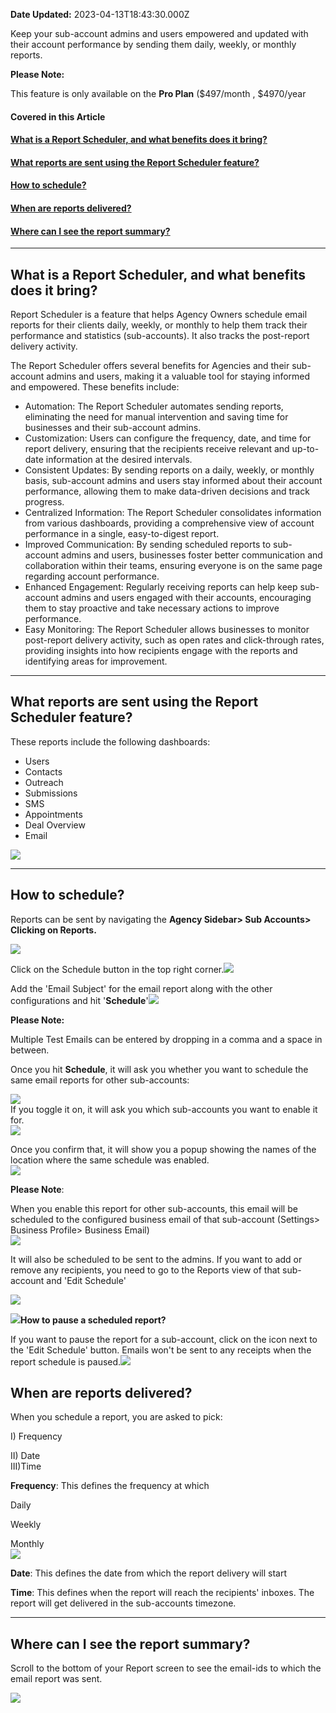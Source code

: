 **Date Updated:** 2023-04-13T18:43:30.000Z

Keep your sub-account admins and users empowered and updated with their account performance by sending them daily, weekly, or monthly reports.

  
**Please Note:**

This feature is only available on the **Pro Plan** ($497/month , $4970/year

  
#### **Covered in this Article**

#### [**What is a Report Scheduler, and what benefits does it bring?**](#What-is-a-Report-Scheduler,-and-what-benefits-does-it-bring?)

#### **[What reports are sent using the Report Scheduler feature?](#What-reports-are-sent-using-the-Report-Scheduler-feature?)**

#### **[How to schedule?](#How-to-schedule?)**

#### **[When are reports delivered?](#When-are-reports-delivered?)**

#### **[Where can I see the report summary?](#Where-can-I-see-the-report-summary?)**
  
  
---

## **What is a Report Scheduler, and what benefits does it bring?**

Report Scheduler is a feature that helps Agency Owners schedule email reports for their clients daily, weekly, or monthly to help them track their performance and statistics (sub-accounts). It also tracks the post-report delivery activity.

  
The Report Scheduler offers several benefits for Agencies and their sub-account admins and users, making it a valuable tool for staying informed and empowered. These benefits include:

  
* Automation: The Report Scheduler automates sending reports, eliminating the need for manual intervention and saving time for businesses and their sub-account admins.
* Customization: Users can configure the frequency, date, and time for report delivery, ensuring that the recipients receive relevant and up-to-date information at the desired intervals.
* Consistent Updates: By sending reports on a daily, weekly, or monthly basis, sub-account admins and users stay informed about their account performance, allowing them to make data-driven decisions and track progress.
* Centralized Information: The Report Scheduler consolidates information from various dashboards, providing a comprehensive view of account performance in a single, easy-to-digest report.
* Improved Communication: By sending scheduled reports to sub-account admins and users, businesses foster better communication and collaboration within their teams, ensuring everyone is on the same page regarding account performance.
* Enhanced Engagement: Regularly receiving reports can help keep sub-account admins and users engaged with their accounts, encouraging them to stay proactive and take necessary actions to improve performance.
* Easy Monitoring: The Report Scheduler allows businesses to monitor post-report delivery activity, such as open rates and click-through rates, providing insights into how recipients engage with the reports and identifying areas for improvement.

---

## **What reports are sent using the Report Scheduler feature?**

These reports include the following dashboards:

  
* Users
* Contacts
* Outreach
* Submissions
* SMS
* Appointments
* Deal Overview
* Email

  
![](https://s3.amazonaws.com/cdn.freshdesk.com/data/helpdesk/attachments/production/48289765469/original/aCen-IB-ZWMFjIi8qTOeL_nL0-krwW6ntQ.png?1680015926)

---

## **How to schedule?**

  
Reports can be sent by navigating the **Agency Sidebar> Sub Accounts> Clicking on Reports.** 

**![](https://s3.amazonaws.com/cdn.freshdesk.com/data/helpdesk/attachments/production/48289764805/original/FpFHeJie8dHfTkB9Z_E3GR9WYOv-nYGZyQ.png?1680015837)**

Click on the Schedule button in the top right corner.![](https://s3.amazonaws.com/cdn.freshdesk.com/data/helpdesk/attachments/production/48289765871/original/4vYpe_UVEJqjPRhyXyQ0JaJvKU29AYcGxA.png?1680016033)

Add the 'Email Subject' for the email report along with the other configurations and hit '**Schedule**'![](https://s3.amazonaws.com/cdn.freshdesk.com/data/helpdesk/attachments/production/48289766195/original/bmez0E4rSAxUFTFDnjCF_N0PiMT_cSI9Zg.png?1680016107)

  
**Please Note:**

Multiple Test Emails can be entered by dropping in a comma and a space in between.

  
Once you hit **Schedule**, it will ask you whether you want to schedule the same email reports for other sub-accounts:  
  
![](https://s3.amazonaws.com/cdn.freshdesk.com/data/helpdesk/attachments/production/48289801182/original/1t5MLKMHDBRAPo0_bnkQOB7l-lkTQOPV_g.png?1680025859)  
If you toggle it on, it will ask you which sub-accounts you want to enable it for.  
![](https://s3.amazonaws.com/cdn.freshdesk.com/data/helpdesk/attachments/production/48289801857/original/4AYmdPWAr7UwZwVfq2dtTQrXQQC26VtqbQ.png?1680026153)  
  
Once you confirm that, it will show you a popup showing the names of the location where the same schedule was enabled.  
![](https://s3.amazonaws.com/cdn.freshdesk.com/data/helpdesk/attachments/production/48289802126/original/jIOPG9pLur_wywxLyVLI5UrScV_sE_jkxg.png?1680026260)

**Please Note**:

When you enable this report for other sub-accounts, this email will be scheduled to the configured business email of that sub-account (Settings> Business Profile> Business Email)  
![](https://s3.amazonaws.com/cdn.freshdesk.com/data/helpdesk/attachments/production/48289802486/original/URFdfVLyoMIe1eVlL1CLU4EnHP6QKSALKA.png?1680026410)  
  
It will also be scheduled to be sent to the admins. If you want to add or remove any recipients, you need to go to the Reports view of that sub-account and 'Edit Schedule'  
  
![](https://s3.amazonaws.com/cdn.freshdesk.com/data/helpdesk/attachments/production/48289802751/original/js4apZE53bx7fTZJI2JJ6w94LSRxWDYs3w.png?1680026503)

![](https://s3.amazonaws.com/cdn.freshdesk.com/data/helpdesk/attachments/production/48289802779/original/YBpy8lcDLnM5__5dUnoFLhpSoOhe_l2bWw.png?1680026522)**How to pause a scheduled report?**  
  
If you want to pause the report for a sub-account, click on the icon next to the 'Edit Schedule' button. Emails won't be sent to any receipts when the report schedule is paused.![](https://s3.amazonaws.com/cdn.freshdesk.com/data/helpdesk/attachments/production/48290237928/original/LsQPWTzs2JmdZlhOP2FLmjPYP4fauuY-Nw.png?1680186757)

## **When are reports delivered?**

When you schedule a report, you are asked to pick:  
  
I) Frequency

II) Date  
III)Time

  
**Frequency**: This defines the frequency at which 

Daily

Weekly

Monthly  
![](https://s3.amazonaws.com/cdn.freshdesk.com/data/helpdesk/attachments/production/48289802968/original/OCwnE3vKlz2nsH-LUALgB0NJtEzoh1d7vA.png?1680026624)  

**Date**: This defines the date from which the report delivery will start 

**Time**: This defines when the report will reach the recipients' inboxes. The report will get delivered in the sub-accounts timezone.

  
---

## **Where can I see the report summary?**

Scroll to the bottom of your Report screen to see the email-ids to which the email report was sent.

  
![](https://s3.amazonaws.com/cdn.freshdesk.com/data/helpdesk/attachments/production/48289803207/original/PPySkg4CCIkr5cDnwp56MpgI3wdg9We2KA.png?1680026721)

  